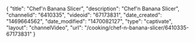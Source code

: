 {
    "title": "Chef'n Banana Slicer",
    "description": "Chef'n Banana Slicer",
    "channelid": "6410335",
    "videoid": "67173831",
    "date_created": "1469664562",
    "date_modified": "1470082127",
    "type": "captivate",
    "layout": "channelVideo",
    "url": "\/cooking\/chef-n-banana-slicer\/6410335-67173831"
}